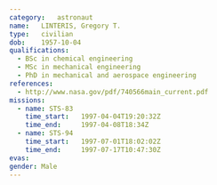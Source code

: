 ```yaml
---
category:	astronaut
name:	LINTERIS, Gregory T.
type:	civilian
dob:	1957-10-04
qualifications:
  - BSc in chemical engineering
  - MSc in mechanical engineering
  - PhD in mechanical and aerospace engineering
references:
  - http://www.nasa.gov/pdf/740566main_current.pdf
missions:
  - name: STS-83
    time_start:   1997-04-04T19:20:32Z
    time_end:     1997-04-08T18:34Z
  - name: STS-94
    time_start:   1997-07-01T18:02:02Z
    time_end:     1997-07-17T10:47:30Z
evas:
gender:	Male
---
```

